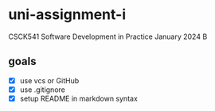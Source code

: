 # uni-assignment-i
CSCK541 Software Development in Practice January 2024 B


## goals
- [x] use vcs or GitHub
- [x] use .gitignore
- [x] setup README in markdown syntax
